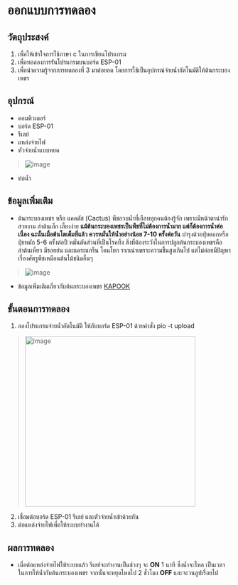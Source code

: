 # ออกแบบการทดลอง

## วัตถุประสงค์
1. เพื่อให้เข้าใจการใช้ภาษา c ในการเขียนโปรแกรม
2. เพื่อทอลองการรันโปรแกรมบนบอร์ด ESP-01
3. เพื่อนำความรู้จากการทดลองที่ 3 มาต่อยอด โดยการใช้เป็นอุปกรณ์จ่ายน้ำอัตโนมัติให้ต้นกระบองเพชร

## อุปกรณ์
- คอมพิวเตอร์
- บอร์ด ESP-01
- รีเลย์
- แหล่งจ่ายไฟ
- หัวจ่ายน้ำแบบหยด
 > ![image](https://user-images.githubusercontent.com/80879351/113003675-27e2cc80-919d-11eb-8a5c-53dc99ada8ab.jpeg)
- ท่อน้ำ

## ข้อมูลเพิ่มเติม
- ต้นกระบองเพชร หรือ แคคตัส (Cactus) พืชอวบน้ำที่เกือบทุกคนต้องรู้จัก เพราะมีหน้าตาน่ารัก สวยงาม ลำต้นเล็ก เลี้ยงง่าย
**แม้ต้นกระบองเพชรเป็นพืชที่ไม่ต้องการน้ำมาก แต่ก็ต้องการน้ำต่อเนื่อง ฉะนั้นเมื่อต้นโตเต็มที่แล้ว ควรหมั่นให้น้ำอย่างน้อย 7-10 ครั้งต่อวัน** บำรุงด้วยปุ๋ยคอกหรือปุ๋ยหมัก 5-6 ครั้งต่อปี หมั่นตัดส่วนที่เป็นโรคทิ้ง สิ่งที่ต้องระวังในการปลูกต้นกระบองเพชรคือ ลำต้นเหี่ยว มีรอยย่น และแคระแกร็น โคนโยก รากเน่าเพราะความชื้นสูงเกินไป แต่ไม่ค่อยมีปัญหาเรื่องศัตรูพืชเหมือนต้นไม้ชนิดอื่นๆ 
> ![image](https://user-images.githubusercontent.com/80879351/113004462-d2f38600-919d-11eb-8d33-16e001b4e6d1.jpeg)
  - ข้อมูลเพิ่มเติมเกี่ยวกับต้นกระบองเพชร [KAPOOK](https://home.kapook.com/view184519.html)

## ขั้นตอนการทดลอง
1. ลองโปรแกรมจ่ายน้ำอัตโนมัติ ให้กับบอร์ด ESP-01 ด้วยคำสั่ง pio -t upload
> <img width="383" alt="image" src="https://user-images.githubusercontent.com/80879351/113005143-6a58d900-919e-11eb-92f4-0bda37cd2c7b.png">
2. เชื่อมต่อบอร์ด ESP-01 รีเลย์ และตัวจ่ายน้ำเข้าด้วยกัน 
3. ต่อแหล่งจ่ายไฟเพื่อให้ระบบทำงานได้

## ผลการทดลอง
- เมื่อต่อแหล่งจ่ายไฟให้ระบบแล้ว รีเลย์จะทำงานเป็นช่วงๆ จะ **ON** 1 นาที ซึ่งน้ำจะไหล เป็นเวลาในการให้น้ำกับต้นกระบองเพชร จากนั้นจะหยุดไหลไป 2 ชั่วโมง **OFF** และจะวนลูปเรื่อยไป 
